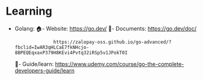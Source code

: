 # Learning
- Golang:
    🏠- Website:    https://go.dev/
    📝- Documents:  https://go.dev/doc/

                    https://zalopay-oss.github.io/go-advanced/?fbclid=IwAR3qHLCaE7fkNHcjo-8BPEQEqxaxP379H8KEvi4Pvtq32iRSp5v1JPokT0I

    📙- Guide/learn:     https://www.udemy.com/course/go-the-complete-developers-guide/learn